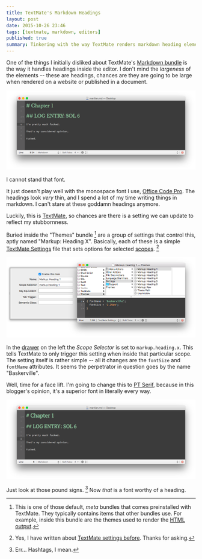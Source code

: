 ```yaml
---
title: TextMate's Markdown Headings
layout: post
date: 2015-10-26 23:46
tags: [textmate, markdown, editors]
published: true
summary: Tinkering with the way TextMate renders markdown heading elements inside the editor.
---
```


One of the things I initially disliked about TextMate's [Markdown bundle][markdown] is the way it handles headings inside the editor.  I don't mind the *largeness* of the elements -- these are headings, chances are they are going to be large when rendered on a website or published in a document.

![You should really read The Martian][the_martian]

I cannot stand that font.

It just doesn't play well with the monospace font I use, [Office Code Pro][monospace].  The headings look *very* thin, and I spend a lot of my time writing things in markdown.  I can't stare at these goddamn headings anymore.

Luckily, this is [TextMate][philosophy], so chances are there is a setting we can update to reflect my stubbornness. 

Buried inside the "Themes" bundle [^default] are a group of settings that control this, aptly named "Markup: Heading X".  Basically, each of these is a simple [TextMate Settings][settings] file that sets options for selected [scopes][scopes]. [^tm-settings]

[^default]: This is one of those default, *meta* bundles that comes preinstalled with TextMate.  They typically contains items that other bundles use.  For example, inside this bundle are the themes used to render the [HTML output][html-out].

[^tm-settings]: Yes, I have written about [TextMate settings before][python-post].  Thanks for asking.

![TextMate's Theme Bundle][themes-settings]

In the [drawer][drawer] on the left the *Scope Selector* is set to `markup.heading.x`.  This tells TextMate to only trigger this setting when inside that particular scope.  The setting itself is rather simple -- all it changes are the `fontSize` and `fontName` attributes.  It seems the perpetrator in question goes by the name "Baskerville".

Well, time for a face lift.  I'm going to change this to [PT Serif][pt-serif], because in this blogger's opinion, it's a superior font in literally every way.

![Rollin thru the 6ix with my sol][updated_martian]

Just look at those pound signs. [^hashtags]  Now *that* is a font worthy of a heading.

[^hashtags]: Err... Hashtags, I mean.

[markdown]: https://github.com/textmate/markdown.tmbundle
[monospace]: https://github.com/nathco/Office-Code-Pro
[philosophy]: http://manual.macromates.com/en/preface#philosophy_of_textmate
[html-out]: http://manual.macromates.com/en/commands#html_output
[settings]: http://wiki.macromates.com/Reference/Settings
[scopes]: http://manual.macromates.com/en/scope_selectors#scope_selectors
[python-post]: http://hypepat.com/2015/python-in-textmate.html
[pt-serif]: http://brick.im/fonts/ptserif/
[drawer]: https://developer.apple.com/library/mac/documentation/Cocoa/Conceptual/Drawers/Drawers.html

[the_martian]: /assets/the_martian_headings.png
[themes-settings]: /assets/markdown_headings_settings.png
[updated_martian]: /assets/updated_martian_headings.png